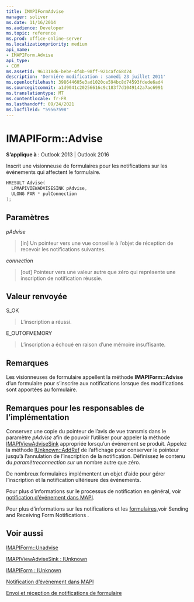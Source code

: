 ```yaml
---
title: IMAPIFormAdvise
manager: soliver
ms.date: 11/16/2014
ms.audience: Developer
ms.topic: reference
ms.prod: office-online-server
ms.localizationpriority: medium
api_name:
- IMAPIForm.Advise
api_type:
- COM
ms.assetid: 961318d6-bebe-4f4b-98ff-921cafc68d24
description: 'Derniére modification : samedi 23 juillet 2011'
ms.openlocfilehash: 398644605e3ad1020ce594bc8d74593fdede6ad4
ms.sourcegitcommit: a1d9041c20256616c9c183f7d1049142a7ac6991
ms.translationtype: MT
ms.contentlocale: fr-FR
ms.lasthandoff: 09/24/2021
ms.locfileid: "59567598"
---
```

# <a name="imapiformadvise"></a>IMAPIForm::Advise

  
  
**S’applique à** : Outlook 2013 | Outlook 2016 
  
Inscrit une visionneuse de formulaires pour les notifications sur les événements qui affectent le formulaire.
  
```cpp
HRESULT Advise(
  LPMAPIVIEWADVISESINK pAdvise,
  ULONG FAR * pulConnection
);
```

## <a name="parameters"></a>Paramètres

 _pAdvise_
  
> [in] Un pointeur vers une vue conseille à l’objet de réception de recevoir les notifications suivantes. 
    
 _connection_
  
> [out] Pointeur vers une valeur autre que zéro qui représente une inscription de notification réussie.
    
## <a name="return-value"></a>Valeur renvoyée

S_OK 
  
> L’inscription a réussi.
    
E_OUTOFMEMORY 
  
> L’inscription a échoué en raison d’une mémoire insuffisante.
    
## <a name="remarks"></a>Remarques

Les visionneuses de formulaire appellent la méthode **IMAPIForm::Advise** d’un formulaire pour s’inscrire aux notifications lorsque des modifications sont apportées au formulaire. 
  
## <a name="notes-to-implementers"></a>Remarques pour les responsables de l’implémentation

Conservez une copie du pointeur de l’avis de vue transmis dans le paramètre  _pAdvise_ afin de pouvoir l’utiliser pour appeler la méthode [IMAPIViewAdviseSink](imapiviewadvisesinkiunknown.md) appropriée lorsqu’un événement se produit. Appelez la méthode [IUnknown::AddRef](https://msdn.microsoft.com/library/ms691379%28VS.85%29.aspx) de l’affichage pour conserver le pointeur jusqu’à l’annulation de l’inscription de la notification. Définissez le contenu du  _paramètreconnection sur_ un nombre autre que zéro. 
  
De nombreux formulaires implémentent un objet d’aide pour gérer l’inscription et la notification ultérieure des événements. 
  
Pour plus d’informations sur le processus de notification en général, voir [notification d’événement dans MAPI](event-notification-in-mapi.md). 
  
Pour plus d’informations sur les notifications et les [formulaires,](sending-and-receiving-form-notifications.md)voir Sending and Receiving Form Notifications .
  
## <a name="see-also"></a>Voir aussi



[IMAPIForm::Unadvise](imapiform-unadvise.md)
  
[IMAPIViewAdviseSink : IUnknown](imapiviewadvisesinkiunknown.md)
  
[IMAPIForm : IUnknown](imapiformiunknown.md)


[Notification d’événement dans MAPI](event-notification-in-mapi.md)
  
[Envoi et réception de notifications de formulaire](sending-and-receiving-form-notifications.md)

